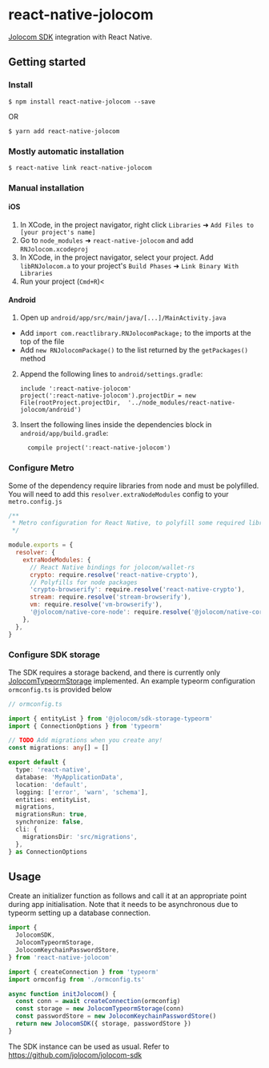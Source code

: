 # react-native-jolocom

[Jolocom SDK](https://github.com/jolocom/jolocom-sdk) integration with React
Native.

## Getting started

### Install

`$ npm install react-native-jolocom --save`

OR

`$ yarn add react-native-jolocom`

### Mostly automatic installation

`$ react-native link react-native-jolocom`

### Manual installation


#### iOS

1. In XCode, in the project navigator, right click `Libraries` ➜ `Add Files to [your project's name]`
2. Go to `node_modules` ➜ `react-native-jolocom` and add `RNJolocom.xcodeproj`
3. In XCode, in the project navigator, select your project. Add `libRNJolocom.a` to your project's `Build Phases` ➜ `Link Binary With Libraries`
4. Run your project (`Cmd+R`)<

#### Android

1. Open up `android/app/src/main/java/[...]/MainActivity.java`
  - Add `import com.reactlibrary.RNJolocomPackage;` to the imports at the top of the file
  - Add `new RNJolocomPackage()` to the list returned by the `getPackages()` method
2. Append the following lines to `android/settings.gradle`:
    ```
    include ':react-native-jolocom'
    project(':react-native-jolocom').projectDir = new File(rootProject.projectDir,  '../node_modules/react-native-jolocom/android')
    ```
3. Insert the following lines inside the dependencies block in `android/app/build.gradle`:
    ```
      compile project(':react-native-jolocom')
    ```

### Configure Metro

Some of the dependency require libraries from node and must be polyfilled.
You will need to add this `resolver.extraNodeModules` config to your
`metro.config.js`

```js
/**
 * Metro configuration for React Native, to polyfill some required libraries
 */

module.exports = {
  resolver: {
    extraNodeModules: {
      // React Native bindings for jolocom/wallet-rs
      crypto: require.resolve('react-native-crypto'),
      // Polyfills for node packages
      'crypto-browserify': require.resolve('react-native-crypto'),
      stream: require.resolve('stream-browserify'),
      vm: require.resolve('vm-browserify'),
      '@jolocom/native-core-node': require.resolve('@jolocom/native-core-react-native')
    },
  },
}
```

### Configure SDK storage
The SDK requires a storage backend, and there is currently only
[JolocomTypeormStorage](https://github.com/jolocom/sdk-storage-typeorm)
implemented. An example typeorm configuration `ormconfig.ts` is provided below

```ts
// ormconfig.ts

import { entityList } from '@jolocom/sdk-storage-typeorm'
import { ConnectionOptions } from 'typeorm'

// TODO Add migrations when you create any!
const migrations: any[] = []

export default {
  type: 'react-native',
  database: 'MyApplicationData',
  location: 'default',
  logging: ['error', 'warn', 'schema'],
  entities: entityList,
  migrations,
  migrationsRun: true,
  synchronize: false,
  cli: {
    migrationsDir: 'src/migrations',
  },
} as ConnectionOptions
```

## Usage

Create an initializer function as follows and call it at an appropriate point
during app initialisation. Note that it needs to be asynchronous due to typeorm
setting up a database connection.

```ts
import {
  JolocomSDK,
  JolocomTypeormStorage,
  JolocomKeychainPasswordStore,
} from 'react-native-jolocom'

import { createConnection } from 'typeorm'
import ormconfig from './ormconfig.ts'

async function initJolocom() {
  const conn = await createConnection(ormconfig)
  const storage = new JolocomTypeormStorage(conn)
  const passwordStore = new JolocomKeychainPasswordStore()
  return new JolocomSDK({ storage, passwordStore })
}
```

The SDK instance can be used as usual. Refer to
https://github.com/jolocom/jolocom-sdk
